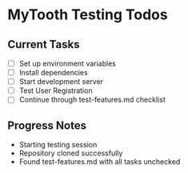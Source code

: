 # MyTooth Testing Todos

## Current Tasks
- [ ] Set up environment variables
- [ ] Install dependencies
- [ ] Start development server
- [ ] Test User Registration
- [ ] Continue through test-features.md checklist

## Progress Notes
- Starting testing session
- Repository cloned successfully
- Found test-features.md with all tasks unchecked
